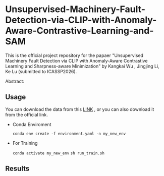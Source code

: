 # Unsupervised-Machinery-Fault-Detection-via-CLIP-with-Anomaly-Aware-Contrastive-Learning-and-SAM
This is the official project repository for the papaer "Unsupervised Machinery Fault Detection via CLIP with Anomaly-Aware Contrastive Learning and Sharpness-aware Minimization" by Kangkai Wu , Jingjing Li, Ke Lu (submitted to ICASSP2026).

Abstract:

## Usage
You can download the data from this [LINK](https://pan.quark.cn/s/b7806b883a60) , or you can also download it from the official link.


* Conda Enviroment

    `conda env create -f environment.yaml -n my_new_env`

* For Training

    `conda activate my_new_env`
    `sh run_train.sh`
  
## Results
